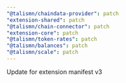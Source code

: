 ```yaml
---
"@talismn/chaindata-provider": patch
"extension-shared": patch
"@talismn/chain-connector": patch
"extension-core": patch
"@talismn/token-rates": patch
"@talismn/balances": patch
"@talismn/scale": patch
---
```


Update for extension manifest v3

